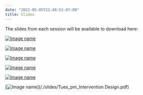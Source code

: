 ```yaml
---
date: "2022-05-05T21:48:51-07:00"
title: Slides
---
```


The slides from each session will be available to download here:

[![Image name](/./slides/js_mon_9.png)](/./slides/js_mon_9_web.pdf)

[![Image name](/./slides/davids.png)](/./slides/Davids_mon_2pm.pdf)

[![Image name](/./slides/lc_tues.png)](/./slides/lc_tues.pdf)

[![Image name](/./slides/bs_tues.png)](/./slides/bs_tues_am.pdf)

[![Image name](/./slides/bs_tues.png)](/./slides/bs_tues_am.pdf)

[![Image name](/./slides/Tues_pm.png)](/./slides/Tues_pm_Intervention Design.pdf)